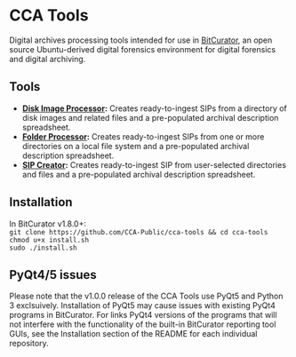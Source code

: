 # CCA Tools
Digital archives processing tools intended for use in [BitCurator](https://wiki.bitcurator.net/index.php?title=BitCurator_Environment), an open source Ubuntu-derived digital forensics environment for digital forensics and digital archiving.

## Tools

* **[Disk Image Processor](https://github.com/CCA-Public/diskimageprocessor):** Creates ready-to-ingest SIPs from a directory of disk images and related files and a pre-populated archival description spreadsheet.   
* **[Folder Processor](https://github.com/CCA-Public/folderprocessor):** Creates ready-to-ingest SIPs from one or more directories on a local file system and a pre-populated archival description spreadsheet.  
* **[SIP Creator](https://github.com/CCA-Public/sipcreator):** Creates ready-to-ingest SIP from user-selected directories and files and a pre-populated archival description spreadsheet.  

## Installation  
In BitCurator v1.8.0+:  
`git clone https://github.com/CCA-Public/cca-tools && cd cca-tools`  
`chmod u+x install.sh`  
`sudo ./install.sh`  

## PyQt4/5 issues
Please note that the v1.0.0 release of the CCA Tools use PyQt5 and Python 3 exclsuively. Installation of PyQt5 may cause issues with existing PyQt4 programs in BitCurator. For links PyQt4 versions of the programs that will not interfere with the functionality of the built-in BitCurator reporting tool GUIs, see the Installation section of the README for each individual repository.

